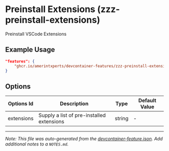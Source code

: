 
# Preinstall Extensions (zzz-preinstall-extensions)

Preinstall VSCode Extensions

## Example Usage

```json
"features": {
    "ghcr.io/amerintxperts/devcontainer-features/zzz-preinstall-extensions:0": {}
}
```

## Options

| Options Id | Description | Type | Default Value |
|-----|-----|-----|-----|
| extensions | Supply a list of pre-installed extensions | string | - |



---

_Note: This file was auto-generated from the [devcontainer-feature.json](https://github.com/amerintxperts/devcontainer-features/blob/main/src/zzz-preinstall-extensions/devcontainer-feature.json).  Add additional notes to a `NOTES.md`._
